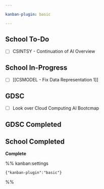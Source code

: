 ```yaml
---

kanban-plugin: basic

---
```


## School To-Do

- [ ] CSINTSY - Continuation of AI Overview


## School In-Progress

- [ ] [[CSMODEL - Fix Data Representation 1]]


## GDSC

- [ ] Look over Cloud Computing AI Bootcmap


## GDSC Completed



## School Completed

**Complete**




%% kanban:settings
```
{"kanban-plugin":"basic"}
```
%%